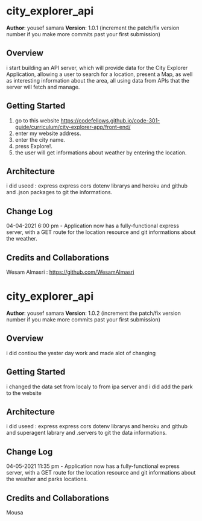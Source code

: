 # city_explorer_api

**Author**: yousef samara
**Version**: 1.0.1 (increment the patch/fix version number if you make more commits past your first submission)

## Overview
i start building an API server, which will provide data for the City Explorer Application, allowing a user to search for a location, present a Map, as well as interesting information about the area, all using data from APIs that the server will fetch and manage.

## Getting Started
1. go to this website https://codefellows.github.io/code-301-guide/curriculum/city-explorer-app/front-end/
2. enter my website address.
3. enter the city name.
4. press Explore!.
5. the user will get informations about weather by entering the location.

## Architecture
i did useed : express express cors dotenv librarys and heroku and github and .json packages to git the informations.

## Change Log


04-04-2021 6:00 pm - Application now has a fully-functional express server, with a GET route for the location resource and git informations about the weather.

## Credits and Collaborations
 Wesam Almasri :  https://github.com/WesamAlmasri



 # city_explorer_api

**Author**: yousef samara
**Version**: 1.0.2 (increment the patch/fix version number if you make more commits past your first submission)

## Overview
i did contiou the yester day work and made alot of changing
## Getting Started
i changed the data set from localy to from ipa server
and i did add the park to the website

## Architecture
i did useed : express express cors dotenv librarys and heroku and github and superagent labrary and .servers to git the data informations.

## Change Log


04-05-2021 11:35 pm - Application now has a fully-functional express server, with a GET route for the location resource and git informations about the weather and parks locations.

## Credits and Collaborations
Mousa

